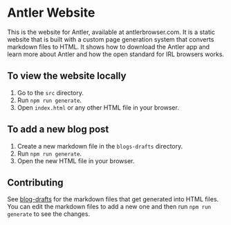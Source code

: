 # Antler Website

This is the website for Antler, available at antlerbrowser.com. It is a static website that is built with a custom page generation system that converts markdown files to HTML. It shows how to download the Antler app and learn more about Antler and how the open standard for IRL browsers works.

## To view the website locally
1. Go to the `src` directory.
2. Run `npm run generate`.
3. Open `index.html` or any other HTML file in your browser.

## To add a new blog post
1. Create a new markdown file in the `blogs-drafts` directory.
2. Run `npm run generate`.
3. Open the new HTML file in your browser.

## Contributing
See [blog-drafts](./blogs-drafts) for the markdown files that get generated into HTML files. You can edit the markdown files to add a new one and then run `npm run generate` to see the changes.
